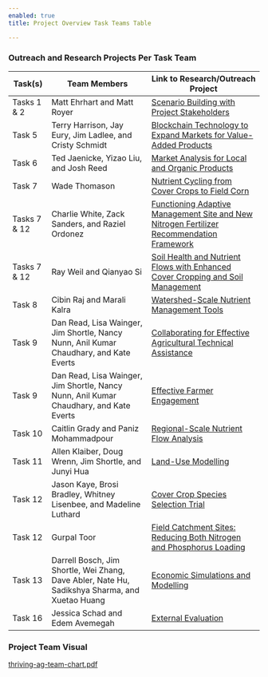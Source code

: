 ```yaml
---
enabled: true
title: Project Overview Task Teams Table

---
```

### Outreach and Research Projects Per Task Team
| Task(s)      | Team Members                                                                                   | Link to Research/Outreach Project                                                                                                                                                                                                 |
| ------------ | ---------------------------------------------------------------------------------------------- | --------------------------------------------------------------------------------------------------------------------------------------------------------------------------------------------------------------------------------- |
| Tasks 1 & 2  | Matt Ehrhart and Matt Royer                                                                    | [Scenario Building with Project Stakeholders](https://thrivingag.org/outreach-engagement/scenario-building-with-project-stakeholders/)                                                                                            |
| Task 5       | Terry Harrison, Jay Eury, Jim Ladlee, and Cristy Schmidt                                       | [Blockchain Technology to Expand Markets for Value-Added Products](https://thrivingag.org/research/blockchain-technology/)                                                                                                        |
| Task 6       | Ted Jaenicke, Yizao Liu, and Josh Reed                                                         | [Market Analysis for Local and Organic Products](https://thrivingag.org/research/market-analysis-local-organic/)                                                                                                                  |
| Task 7       | Wade Thomason                                                                                  | [Nutrient Cycling from Cover Crops to Field Corn](https://thrivingag.org/research/nutrient-cycling-from-cover-crops-to-field-corn/)                                                                                               |
| Tasks 7 & 12 | Charlie White, Zack Sanders, and Raziel Ordonez                                                | [Functioning Adaptive Management Site and New Nitrogen Fertilizer Recommendation Framework](https://thrivingag.org/research/functioning-adaptive-management-watershed-site-and-new-nitrogen-fertilizer-recommendation-framework/) |
| Tasks 7 & 12 | Ray Weil and Qianyao Si                                                                        | [Soil Health and Nutrient Flows with Enhanced Cover Cropping and Soil Management](https://thrivingag.org/research/soil-health-and-nutrient-flows-with-enhanced-cover-cropping-and-soil-management/)                               |
| Task 8       | Cibin Raj and Marali Kalra                                                                     | [Watershed-Scale Nutrient Management Tools](https://thrivingag.org/research/watershed-scale-nutrient-management-tools/)                                                                                                           |
| Task 9       | Dan Read, Lisa Wainger, Jim Shortle, Nancy Nunn, Anil Kumar Chaudhary, and Kate Everts         | [Collaborating for Effective Agricultural Technical Assistance](https://thrivingag.org/research/collaborating-for-effective-agricultural-technical-assistance/)                                                                   |
| Task 9       | Dan Read, Lisa Wainger, Jim Shortle, Nancy Nunn, Anil Kumar Chaudhary, and Kate Everts         | [Effective Farmer Engagement](https://thrivingag.org/outreach-engagement/effective-farmer-engagement/)                                                                                                                            |
| Task 10      | Caitlin Grady and Paniz Mohammadpour                                                           | [Regional-Scale Nutrient Flow Analysis](https://thrivingag.org/research/regional-scale-nutrient-flow-analysis/)                                                                                                                   |
| Task 11      | Allen Klaiber, Doug Wrenn, Jim Shortle, and Junyi Hua                                          | [Land-Use Modelling](https://thrivingag.org/research/land-use-modelling/)                                                                                                                                                         |
| Task 12      | Jason Kaye, Brosi Bradley, Whitney Lisenbee, and Madeline Luthard                              | [Cover Crop Species Selection Trial](https://thrivingag.org/research/cover-crop-species/)                                                                                                                                         |
| Task 12      | Gurpal Toor                                                                                    | [Field Catchment Sites: Reducing Both Nitrogen and Phosphorus Loading](https://thrivingag.org/research/field-catchment-sites-reducing-both-nitrogen-and-phosphorous-loading/)                                                     |
| Task 13      | Darrell Bosch, Jim Shortle, Wei Zhang, Dave Abler, Nate Hu, Sadikshya Sharma, and Xuetao Huang | [Economic Simulations and Modelling](https://thrivingag.org/research/economic-simulations-and-modelling/)                                                                                                                         |
| Task 16      | Jessica Schad and Edem Avemegah                                                                | [External Evaluation](https://thrivingag.org/research/external-evaluation/)                                                                                                                                                       |
### Project Team Visual

[thriving-ag-team-chart.pdf](assets/img/thriving-ag-team-chart.pdf "thriving-ag-team-chart.pdf")